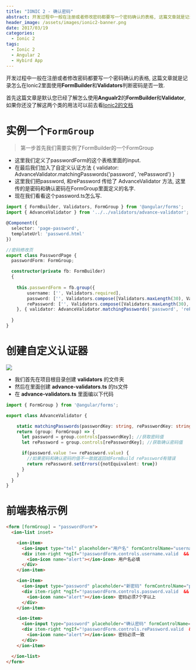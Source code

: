 ```yaml
---
title: "IONIC 2 - 确认密码"
abstract: 开发过程中一般在注册或者修改密码都要写一个密码确认的表格, 这篇文章就是记录怎么在Ionic2里面使用FormBuilder和Validators判断密码是否一致.
header_image: /assets/images/ionic2-banner.png
date: 2017/03/19
categories:
  - Ionic 2
tags:
  - Ionic 2
  - Angular 2
  - Hybird App
---
```


开发过程中一般在注册或者修改密码都要写一个密码确认的表格, 这篇文章就是记录怎么在Ionic2里面使用**FormBuilder**和**Validators**判断密码是否一致.

首先这篇文章是默认您已经了解怎么使用**Angualr2**的**FormBuilder**和**Validator**, 如果你还没了解这两个类的用法可以前去看[Ionic2的文档](https://ionicframework.com/docs/v2/resources/forms/)

# 实例一个`FormGroup`

> 第一步首先我们需要实例了FormBuilder的一个FormGroup

+ 这里我们定义了passwordForm的这个表格里面的input.
+ 在最后我们加入了自定义认证方法 { validator: AdvanceValidator.matchingPasswords('password', 'rePassword') }
+ 这里我们把password, 和rePassword 传给了 AdvanceValidator 方法, 这里传的是密码和确认密码在FormGroup里面定义的名字.
+ 现在我们看看这个password.ts怎么写.

```typescript
import { FormBuilder, Validators, FormGroup } from '@angular/forms';
import { AdvanceValidator } from '../../validators/advance-validator';

@Component({
  selector: 'page-password',
  templateUrl: 'password.html'
})

//密码修改页
export class PasswordPage {
  passwordForm: FormGroup;

  constructor(private fb: FormBuilder) 
  {
    
    this.passwordForm = fb.group({
        username: ['', Validators.required],
        password: ['', Validators.compose([Validators.maxLength(30), Validators.minLength(7), Validators.required])],
        rePassword: ['', Validators.compose([Validators.maxLength(30), Validators.minLength(7), Validators.required])],
    }, { validator: AdvanceValidator.matchingPasswords('password', 'rePassword') });
    
  }
}
```

# 创建自定义认证器

![](https://github.com/Bennygx/bennygx.github.io/blob/master/assets/images/advance-validator-screenshot.png?raw=true)

+ 我们首先在项目根目录创建 **validators** 的文件夹
+ 然后在里面创建 **advance-validators.ts** 的ts文件
+ 在 **advance-validators.ts** 里面编以下代码

```typescript
import { FormGroup } from '@angular/forms';

export class AdvanceValidator {

	static matchingPasswords(passwordKey: string, rePasswordKey: string) {
    return (group: FormGroup) => {
      let password = group.controls[passwordKey]; //获取密码值
      let rePassword = group.controls[rePasswordKey]; //获取确认密码值

      if(password.value !== rePassword.value) {
        //如果密码和确认密码的值不一致就返回给FormBuild rePassword有错误
        return rePassword.setErrors({notEquivalent: true}) 
      }
    }
  }
}
```

# 前端表格示例

```html
<form [formGroup] = "passwordForm">
  <ion-list inset>

    <ion-item>
      <ion-input type="tel" placeholder="用户名" formControlName="username"></ion-input>
      <div item-right *ngIf="!passwordForm.controls.username.valid  && (passwordForm.controls.username.dirty)">
        <ion-icon name="alert"></ion-icon> 用户名必填
      </div>
    </ion-item>

    <ion-item>
      <ion-input type="password" placeholder="新密码" formControlName="password"></ion-input>
      <div item-right *ngIf="!passwordForm.controls.password.valid  && (passwordForm.controls.password.dirty)" >
        <ion-icon name="alert"></ion-icon> 密码必须7个字以上
      </div>
    </ion-item>

    <ion-item>
      <ion-input type="password" placeholder="确认密码" formControlName="rePassword"></ion-input>
      <div item-right *ngIf="!passwordForm.controls.rePassword.valid  && (passwordForm.controls.rePassword.dirty)" >
        <ion-icon name="alert"></ion-icon> 密码必须一致
      </div>
    </ion-item>

  </ion-list>
</form>
```
